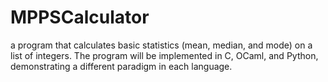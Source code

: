 # MPPSCalculator
a program that calculates basic statistics (mean, median, and mode) on a list of integers. The program will be implemented in C, OCaml, and Python, demonstrating a different paradigm in each language.

